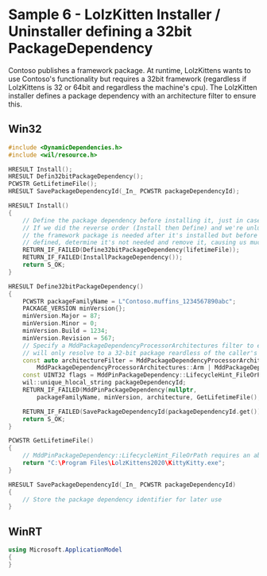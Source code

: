 # Sample 6 - LolzKitten Installer / Uninstaller defining a 32bit PackageDependency

Contoso publishes a framework package. At runtime, LolzKittens wants to use Contoso's functionality but requires a 32bit framework (regardless if LolzKittens is 32 or 64bit and regardless the machine's cpu). The LolzKitten installer defines a package dependency with an architecture filter to ensure this.

## Win32

```c++
#include <DynamicDependencies.h>
#include <wil/resource.h>

HRESULT Install();
HRESULT Defin32bitPackageDependency();
PCWSTR GetLifetimeFile();
HRESULT SavePackageDependencyId(_In_ PCWSTR packageDependencyId);

HRESULT Install()
{
    // Define the package dependency before installing it, just in case we're the 1st to install it.
    // If we did the reverse order (Install then Define) and we're unlucky, Windows might check if
    // the framework package is needed after it's installed but before the package dependency is
    // defined, determine it's not needed and remove it, causing us much grief :-(
    RETURN_IF_FAILED(Define32bitPackageDependency(lifetimeFile));
    RETURN_IF_FAILED(InstallPackageDependency());
    return S_OK;
}

HRESULT Define32bitPackageDependency()
{
    PCWSTR packageFamilyName = L"Contoso.muffins_1234567890abc";
    PACKAGE_VERSION minVersion{};
    minVersion.Major = 87;
    minVersion.Minor = 0;
    minVersion.Build = 1234;
    minVersion.Revision = 567;
    // Specify a MddPackageDependencyProcessorArchitectures filter to ensure the package dependnency
    // will only resolve to a 32-bit package reardless of the caller's bitness at runtime.
    const auto architectureFilter = MddPackageDependencyProcessorArchitectures::X86 |
        MddPackageDependencyProcessorArchitectures::Arm | MddPackageDependencyProcessorArchitectures::X86A64;
    const UINT32 flags = MddPinPackageDependency::LifecycleHint_FileOrPath;
    wil::unique_hlocal_string packageDependencyId;
    RETURN_IF_FAILED(MddPinPackageDependency(nullptr,
        packageFamilyName, minVersion, architecture, GetLifetimeFile(), flags, &packageDependencyId));

    RETURN_IF_FAILED(SavePackageDependencyId(packageDependencyId.get()));
    return S_OK;
}

PCWSTR GetLifetimeFile()
{
    // MddPinPackageDependency::LifecycleHint_FileOrPath requires an absolute filename or path
    return "C:\Program Files\LolzKittens2020\KittyKitty.exe";
}

HRESULT SavePackageDependencyId(_In_ PCWSTR packageDependencyId)
{
    // Store the package dependency identifier for later use
}
```

## WinRT

```c#
using Microsoft.ApplicationModel
{
}
```
